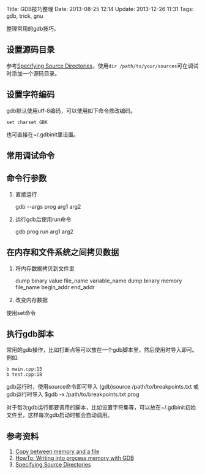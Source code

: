 Title: GDB技巧整理
Date: 2013-08-25 12:14
Update: 2013-12-26 11:31
Tags: gdb, trick, gnu

[1]: https://sourceware.org/gdb/onlinedocs/gdb/Source-Path.html "gdb Specifying Source Directories"

整理常用的gdb技巧。

## 设置源码目录
参考[Specifying Source Directories][1]，使用`dir /path/to/your/sources`可在调试时添加一个源码目录。

## 设置字符编码

gdb默认使用utf-8编码，可以使用如下命令修改编码。

    set charset GBK
    
也可直接在~/.gdbinit里设置。

## 常用调试命令

## 命令行参数

1. 直接运行

    gdb --args prog arg1 arg2

2. 运行gdb后使用run命令

    gdb prog
    run arg1 arg2

## 在内存和文件系统之间拷贝数据

1. 将内存数据拷贝到文件里

    dump binary value file_name variable_name
    dump binary memory file_name begin_addr end_addr 

2. 改变内存数据

使用set命令

## 执行gdb脚本

常用的gdb操作，比如打断点等可以放在一个gdb脚本里，然后使用时导入即可。例如:

    b main.cpp:15
    b test.cpp:18

gdb运行时，使用source命令即可导入
    (gdb)source /path/to/breakpoints.txt
或gdb运行时导入
    $gdb -x /path/to/breakpoints.txt prog

对于每次gdb运行都要调用的脚本，比如设置字符集等，可以放在~/.gdbinit初始文件里，这样每次gdb启动时都会自动调用。

## 参考资料

1. [Copy between memory and a file](http://www.linuxtopia.org/online_books/redhat_linux_debugging_with_gdb/dump-restore-files.html)
2. [HowTo: Writing into process memory with GDB](https://isisblogs.poly.edu/2011/04/26/gdb-tricks/)
3. [Specifying Source Directories][1]

